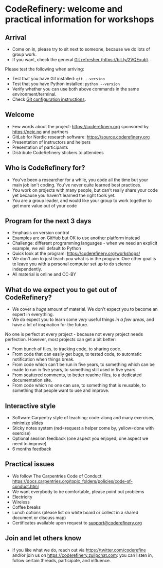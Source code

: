 

# CodeRefinery: welcome and practical information for workshops

## Arrival

- Come on in, please try to sit next to someone, because we do lots of
  group work.
- If you want, check the general [Git refresher (https://bit.ly/2VQExub)](https://coderefinery.github.io/git-refresher/).

Please test the following when arriving:

- Test that you have Git installed: `git --version`
- Test that you have Python installed: `python --version`
- Verify whether you can use both above commands in the same environment/terminal.
- Check [Git configuration instructions](https://coderefinery.github.io/git-refresher/01-setup/#configuring-git).


## Welcome

- Few words about the project: https://coderefinery.org sponsored by https://neic.no and partners
- GitLab for Nordic research software: https://source.coderefinery.org
- Presentation of instructors and helpers
- Presentation of participants
- Distribute CodeRefinery stickers to attendees


## Who is CodeRefinery for?

- You've been a researcher for a while, you code all the time but
  your main job isn't coding.  You've never quite learned best
  practices.
- You work on projects with many people, but can't really share your
  code yet because you haven't learned the right tools yet.
- You are a group leader, and would like your group to work together
  to get more value out of your code


## Program for the next 3 days

- Emphasis on version control
- Examples are on GitHub but OK to use another platform instead
- Challenge: different programming languages - when we need an explicit example,
  we will default to Python
- Quick look at the program: https://coderefinery.org/workshops/
- We don't aim to just teach you what is in the program. One other goal is to
  leave you with a personal computer set up to do science independently.
- All material is online and CC-BY


## What do we expect you to get out of CodeRefinery?

- We cover a *huge* amount of material.  We don't expect you to become
  an expert in everything.
- We do expect you to learn some *very* useful things *in a few
  areas*, and have a lot of inspiration for the future.

No one is perfect at every project - because not every project
needs perfection.  However, most projects can get a bit better:

- From bunch of files, to tracking code, to sharing code.
- From code that can easily get bugs, to tested code, to automatic
  notification when things break.
- From code which can't be run in five years, to something which can
  be made to run in five years, to something still used in five years.
- From scattered comments, to better readme files, to a dedicated
  documentation site.
- From code which no one can use, to something that is reusable, to
  something that people want to use and improve.


## Interactive style

- Software Carpentry style of teaching: code-along and many exercises, minimize slides
- Sticky notes system (red=request a helper come by, yellow=done with exercise)
- Optional session feedback (one aspect you enjoyed, one aspect we need to improve)
- 6 months feedback


## Practical issues

- We follow The Carpentries Code of Conduct: https://docs.carpentries.org/topic_folders/policies/code-of-conduct.html
- We want everybody to be comfortable, please point out problems
- Electricity
- Wireless
- Coffee breaks
- Lunch options (please list on white board or collect in a shared document or discuss map)
- Certificates available upon request to support@coderefinery.org


## Join and let others know

- If you like what we do, reach out via https://twitter.com/coderefine and/or
  join us on https://coderefinery.zulipchat.com: you can listen in, follow
  certain threads, participate, and influence.
